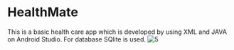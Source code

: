 # HealthMate
This is a basic health care app which is developed by using XML and JAVA on Android Studio. For database SQlite is used.
![5](https://github.com/siddhbhardwaj/HealthMate/assets/87895674/942805bb-05f2-430b-9f3a-4738fe5bec11)

